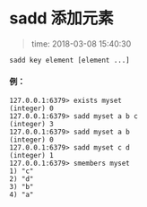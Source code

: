 # sadd 添加元素
>time: 2018-03-08 15:40:30

```
sadd key element [element ...]
```
#### 例：
```
127.0.0.1:6379> exists myset
(integer) 0
127.0.0.1:6379> sadd myset a b c
(integer) 3
127.0.0.1:6379> sadd myset a b
(integer) 0
127.0.0.1:6379> sadd myset c d
(integer) 1
127.0.0.1:6379> smembers myset
1) "c"
2) "d"
3) "b"
4) "a"
```